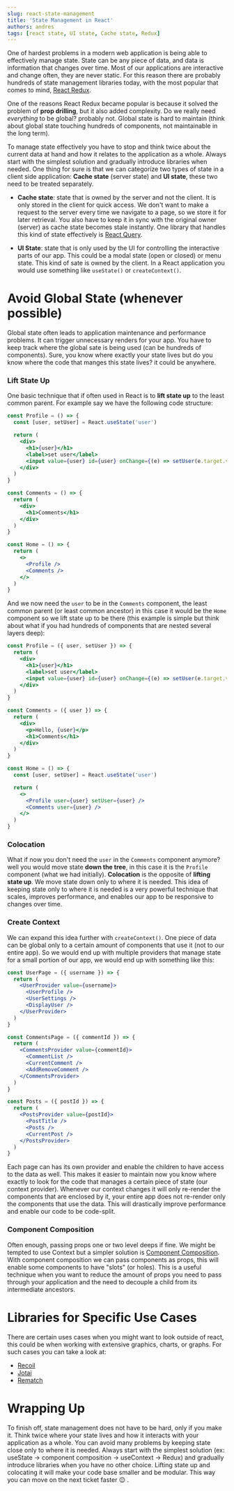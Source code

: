 ```yaml
---
slug: react-state-management
title: 'State Management in React'
authors: andres
tags: [react state, UI state, Cache state, Redux]
---
```


One of hardest problems in a modern web application is being able to effectively manage state. State can be any piece of data, and data is information that changes over time. Most of our applications are interactive and change often, they are never static. For this reason there are probably hundreds of state management libraries today, with the most popular that comes to mind, [React Redux](https://react-redux.js.org/).

<!-- truncate -->

One of the reasons React Redux became popular is because it solved the problem of **prop drilling**, but it also added complexity. Do we really need _everything_ to be global? probably not. Global state is hard to maintain (think about global state touching hundreds of components, not maintainable in the long term).

To manage state effectively you have to stop and think twice about the current data at hand and how it relates to the application as a whole. Always start with the simplest solution and gradually introduce libraries when needed. One thing for sure is that we can categorize two types of state in a client side application: **Cache state** (server state) and **UI state**, these two need to be treated separately.

- **Cache state**: state that is owned by the server and not the client. It is only stored in the client for quick access. We don't want to make a request to the server every time we navigate to a page, so we store it for later retrieval. You also have to keep it in sync with the original owner (server) as cache state becomes stale instantly. One library that handles this kind of state effectively is [React Query](https://react-query.tanstack.com/).

- **UI State**: state that is only used by the UI for controlling the interactive parts of our app. This could be a modal state (open or closed) or menu state. This kind of sate is owned by the client. In a React application you would use something like `useState()` or `createContext()`.

# Avoid Global State (whenever possible)

Global state often leads to application maintenance and performance problems. It can trigger unnecessary renders for your app. You have to keep track where the global sate is being used (can be hundreds of components). Sure, you know where exactly your state lives but do you know where the code that manges this state lives? it could be anywhere.

### Lift State Up

One basic technique that if often used in React is to **lift state up** to the least common parent. For example say we have the following code structure:

```jsx
const Profile = () => {
  const [user, setUser] = React.useState('user')

  return (
    <div>
      <h1>{user}</h1>
      <label>set user</label>
      <input value={user} id={user} onChange={(e) => setUser(e.target.value)} />
    </div>
  )
}

const Comments = () => {
  return (
    <div>
      <h1>Comments</h1>
    </div>
  )
}

const Home = () => {
  return (
    <>
      <Profile />
      <Comments />
    </>
  )
}
```

And we now need the `user` to be in the `Comments` component, the least common parent (or least common ancestor) in this case it would be the `Home` component so we lift state up to be there (this example is simple but think about what if you had hundreds of components that are nested several layers deep):

```jsx
const Profile = ({ user, setUser }) => {
  return (
    <div>
      <h1>{user}</h1>
      <label>set user</label>
      <input value={user} id={user} onChange={(e) => setUser(e.target.value)} />
    </div>
  )
}

const Comments = ({ user }) => {
  return (
    <div>
      <p>Hello, {user}</p>
      <h1>Comments</h1>
    </div>
  )
}

const Home = () => {
  const [user, setUser] = React.useState('user')

  return (
    <>
      <Profile user={user} setUser={user} />
      <Comments user={user} />
    </>
  )
}
```

### Colocation

What if now you don't need the `user` in the `Comments` component anymore? well you would move state **down the tree**, in this case it is the `Profile` component (what we had initially). **Colocation** is the opposite of **lifting state up**. We move state down only to where it is needed. This idea of keeping state only to where it is needed is a very powerful technique that scales, improves performance, and enables our app to be responsive to changes over time.

### Create Context

We can expand this idea further with `createContext()`. One piece of data can be global only to a certain amount of components that use it (not to our entire app). So we would end up with multiple providers that manage state for a small portion of our app, we would end up with something like this:

```jsx
const UserPage = ({ username }) => {
  return (
    <UserProvider value={username}>
      <UserProfile />
      <UserSettings />
      <DisplayUser />
    </UserProvider>
  )
}

const CommentsPage = ({ commentId }) => {
  return (
    <CommentsProvider value={commentId}>
      <CommentList />
      <CurrentComment />
      <AddRemoveComment />
    </CommentsProvider>
  )
}

const Posts = ({ postId }) => {
  return (
    <PostsProvider value={postId}>
      <PostTitle />
      <Posts />
      <CurrentPost />
    </PostsProvider>
  )
}
```

Each page can has its own provider and enable the children to have access to the data as well. This makes it easier to maintain now you know where exactly to look for the code that manages a certain piece of state (our context provider). Whenever our context changes it will only re-render the components that are enclosed by it, your entire app does not re-render only the components that use the data. This will drastically improve performance and enable our code to be code-split.

### Component Composition

Often enough, passing props one or two level deeps if fine. We might be tempted to use Context but a simpler solution is [Component Composition](https://reactjs.org/docs/context.html). With component composition we can pass components as props, this will enable some components to have "slots" (or holes). This is a useful technique when you want to reduce the amount of props you need to pass through your application and the need to decouple a child from its intermediate ancestors.

# Libraries for Specific Use Cases

There are certain uses cases when you might want to look outside of react, this could be when working with extensive graphics, charts, or graphs. For such cases you can take a look at:

- [Recoil](https://recoiljs.org/docs/introduction/motivation)
- [Jotai](https://jotai.org/)
- [Rematch](https://rematchjs.org/)

# Wrapping Up

To finish off, state management does not have to be hard, only if you make it. Think twice where your state lives and how it interacts with your application as a whole. You can avoid many problems by keeping state close only to where it is needed. Always start with the simplest solution (ex: useState -> component composition -> useContext -> Redux) and gradually introduce libraries when you have no other choice. Lifting state up and colocating it will make your code base smaller and be modular. This way you can move on the next ticket faster 😉 .
